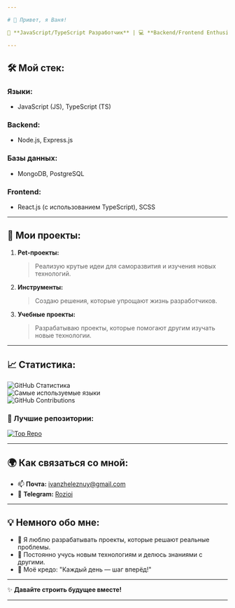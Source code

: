 ```yaml
---

# 👋 Привет, я Ваня!  

🎯 **JavaScript/TypeScript Разработчик** | 💻 **Backend/Frontend Enthusiast** | 🚀 **Покоряю новые вершины в IT**  

---
```


## 🛠️ Мой стек:  
### **Языки:**  
- JavaScript (JS), TypeScript (TS)  

### **Backend:**  
- Node.js, Express.js  

### **Базы данных:**  
- MongoDB, PostgreSQL  

### **Frontend:**  
- React.js (с использованием TypeScript), SCSS  

---

## 📂 Мои проекты:  
1. **Pet-проекты:**  
   > Реализую крутые идеи для саморазвития и изучения новых технологий.  

2. **Инструменты:**  
   > Создаю решения, которые упрощают жизнь разработчиков.  

3. **Учебные проекты:**  
   > Разрабатываю проекты, которые помогают другим изучать новые технологии.  

---

## 📈 Статистика:  
![GitHub Статистика](https://github-readme-stats.vercel.app/api?username=Rozioi&show_icons=true&theme=tokyonight)  
![Самые используемые языки](https://github-readme-stats.vercel.app/api/top-langs/?username=Rozioi&layout=compact&theme=tokyonight)  
![GitHub Contributions](https://github-readme-streak-stats.herokuapp.com/?user=Rozioi&theme=tokyonight&hide_border=true)  

### 📌 Лучшие репозитории:  
[![Top Repo](https://github-readme-stats.vercel.app/api/pin/?username=Rozioi&repo=WIP-Messenger&theme=tokyonight)](https://github.com/Rozioi/WIP-Messenger)  

---

## 🌍 Как связаться со мной:  
- 📫 **Почта:** [ivanzheleznuy@gmail.com](mailto:ivanzheleznuy@gmail.com)  
- 💬 **Telegram:** [Rozioi](https://t.me/Rozioi)  

---

## 💡 Немного обо мне:  
- 🚀 Я люблю разрабатывать проекты, которые решают реальные проблемы.  
- 🌱 Постоянно учусь новым технологиям и делюсь знаниями с другими.  
- 🎯 Моё кредо: "Каждый день — шаг вперёд!"  

---

✨ **Давайте строить будущее вместе!**  

---

